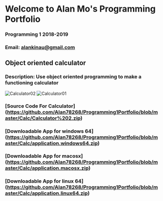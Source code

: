# Welcome to Alan Mo's Programming Portfolio
### Programming 1 2018-2019
### Email: alankinau@gmail.com


## Object oriented calculator

### Description: Use object oriented programming to make a functioning calculator

![Calculator02](https://github.com/Alan78268/Programming1Portfolio/blob/master/Calc/calculator.jpg?raw=true)
![Calculator01](https://github.com/Alan78268/Programming1Portfolio/blob/master/Calc/Calculator01.png?raw=true)

### [Source Code For Calculator] (https://github.com/Alan78268/Programming1Portfolio/blob/master/Calc/Calculator%202.zip)

### [Downloadable App for windows 64] (https://github.com/Alan78268/Programming1Portfolio/blob/master/Calc/application.windows64.zip)

### [Downloadable App for macosx] (https://github.com/Alan78268/Programming1Portfolio/blob/master/Calc/application.macosx.zip)

### [Downloadable App for linux 64] (https://github.com/Alan78268/Programming1Portfolio/blob/master/Calc/application.linux64.zip)
